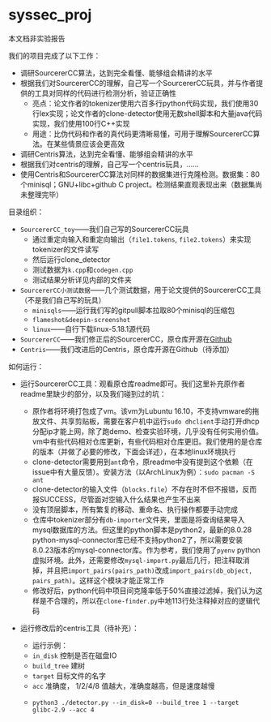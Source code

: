 # syssec_proj

本文档非实验报告

我们的项目完成了以下工作：

- 调研SourcererCC算法，达到完全看懂、能够组会精讲的水平
- 根据我们对SourcererCC的理解，自己写一个SourcererCC玩具，并与作者提供的工具对同样的代码进行检测分析，验证正确性
  - 亮点：论文作者的tokenizer使用六百多行python代码实现，我们使用30行lex实现；论文作者的clone-detector使用无数shell脚本和大量java代码实现，我们使用100行C++实现
  - 用途：比伪代码和作者的真代码更清晰易懂，可用于理解SourcererCC算法。在某些情景应该会更高效
- 调研Centris算法，达到完全看懂、能够组会精讲的水平
- 根据我们对centris的理解，自己写一个centris玩具，……
- 使用Centris和SourcererCC算法对同样的数据集进行克隆检测。数据集：80个minisql；GNU+libc+github C project。检测结果直观表现出来（数据集尚未整理完毕）

目录组织：

- `SourcererCC_toy`——我们自己写的SourcererCC玩具
  - 通过重定向输入和重定向输出（`file1.tokens`, `file2.tokens`）来实现tokenizer的文件读写
  - 然后运行clone_detector
  - 测试数据为`k.cpp`和`codegen.cpp`
  - 测试结果分析详见内部的文件夹
- `SourcererCC小测试数据`——几个测试数据，用于论文提供的SourcererCC工具（不是我们自己写的玩具）
  - `minisqls`——运行我们写的gitpull脚本拉取80个minisql的压缩包
  - `flameshot&deepin-screenshot`
  - `linux`——自行下载linux-5.18.1源代码
- `SourcererCC`——我们修正后的SourcererCC，原仓库开源在[Github](https://github.com/Mondego/SourcererCC)
- `Centris`——我们改进后的Centris，原仓库开源在Github（待添加）

如何运行：

- 运行SourcererCC工具：观看原仓库readme即可。我们这里补充原作者readme里缺少的部分，以及我们碰到过的坑：
  - 原作者将环境打包成了vm。该vm为Lubuntu 16.10，不支持vmware的拖放文件、共享剪贴板，需要在客户机中运行`sudo dhclient`手动打开dhcp分配ip才能上网，除了跑demo、检查实验环境，几乎没有任何实用价值。vm中有些代码相对仓库更新，有些代码相对仓库更旧。我们使用的是仓库的版本（并做了必要的修改，下面会详述），在本地linux环境执行
  - clone-detector需要用到`ant`命令，原readme中没有提到这个依赖（在issue中有大量反馈）。安装方法（以ArchLinux为例）：`sudo pacman -S ant`
  - clone-detector的输入文件（`blocks.file`）不存在时不但不报错，反而报SUCCESS，尽管面对空输入什么结果也产生不出来
  - 没有顶层脚本，所有繁复的移动、重命名、执行操作都要手动完成
  - 仓库中tokenizer部分有`db-importer`文件夹，里面是将查询结果导入mysql数据库的方法。但这里的python脚本是python2，最新的8.0.28 python-mysql-connector库已经不支持python2了，所以需要安装8.0.23版本的mysql-connector库。作为参考，我们使用了`pyenv` python虚拟环境。此外，还需要修改`mysql-import.py`最后几行，把注释取消掉，并且把`import_pairs(pairs_path)`改成`import_pairs(db_object, pairs_path)`。这样这个模块才能正常工作
  - 修改好后，python代码中项目间克隆率低于50%直接过滤掉，我们认为这样是不合理的，所以在`clone-finder.py`中地113行处注释掉对应的逻辑代码
  
- 运行修改后的centris工具（待补充）：

  - 运行示例：
  - `in_disk` 控制是否在磁盘IO
  - `build_tree` 建树
  - `target` 目标文件的名字
  - `acc` 准确度， 1/2/4/8 值越大，准确度越高，但是速度越慢
  - ```
    python3 ./detector.py --in_disk=0 --build_tree 1 --target glibc-2.9 --acc 4
    ```